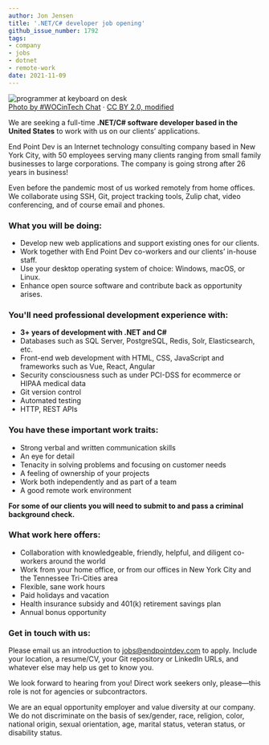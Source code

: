 ```yaml
---
author: Jon Jensen
title: '.NET/C# developer job opening'
github_issue_number: 1792
tags:
- company
- jobs
- dotnet
- remote-work
date: 2021-11-09
---
```


<img src="/blog/2018/08/job-opening-dotnet-csharp-javascript-developer/25677299412_9934b2ec91_o-mod.jpg" alt="programmer at keyboard on desk" /><br><a href="https://www.wocintechchat.com/">Photo by #WOCinTech Chat</a> · <a href="https://www.flickr.com/photos/wocintechchat/25677299412/">CC BY 2.0, modified</a>

We are seeking a full-time **.NET/C# software developer based in the United States** to work with us on our clients’ applications.

End Point Dev is an Internet technology consulting company based in New York City, with 50 employees serving many clients ranging from small family businesses to large corporations. The company is going strong after 26 years in business!

Even before the pandemic most of us worked remotely from home offices. We collaborate using SSH, Git, project tracking tools, Zulip chat, video conferencing, and of course email and phones.

### What you will be doing:

- Develop new web applications and support existing ones for our clients.
- Work together with End Point Dev co-workers and our clients’ in-house staff.
- Use your desktop operating system of choice: Windows, macOS, or Linux.
- Enhance open source software and contribute back as opportunity arises.

### You'll need professional development experience with:

- **3+ years of development with .NET and C#**
- Databases such as SQL Server, PostgreSQL, Redis, Solr, Elasticsearch, etc.
- Front-end web development with HTML, CSS, JavaScript and frameworks such as Vue, React, Angular
- Security consciousness such as under PCI-DSS for ecommerce or HIPAA medical data
- Git version control
- Automated testing
- HTTP, REST APIs

### You have these important work traits:

- Strong verbal and written communication skills
- An eye for detail
- Tenacity in solving problems and focusing on customer needs
- A feeling of ownership of your projects
- Work both independently and as part of a team
- A good remote work environment

**For some of our clients you will need to submit to and pass a criminal background check.**

### What work here offers:

- Collaboration with knowledgeable, friendly, helpful, and diligent co-workers around the world
- Work from your home office, or from our offices in New York City and the Tennessee Tri-Cities area
- Flexible, sane work hours
- Paid holidays and vacation
- Health insurance subsidy and 401(k) retirement savings plan
- Annual bonus opportunity

### Get in touch with us:

Please email us an introduction to jobs@endpointdev.com to apply. Include your location, a resume/​CV, your Git repository or LinkedIn URLs, and whatever else may help us get to know you.

We look forward to hearing from you! Direct work seekers only, please—​this role is not for agencies or subcontractors.

We are an equal opportunity employer and value diversity at our company. We do not discriminate on the basis of sex/​gender, race, religion, color, national origin, sexual orientation, age, marital status, veteran status, or disability status.

<script type="application/ld+json">
{
  "@context": "http://schema.org/",
  "@type": "JobPosting",
  "title": "Seeking a .NET/C# back-end developer",
  "description": "<p>We are seeking a full-time <b>.NET/C# software developer based in the United States</b> to work with us on our clients’ applications.</p><p>End Point Dev is an Internet technology consulting company based in New York City, with 50 employees serving many clients ranging from small family businesses to large corporations. The company is going strong after 26 years in business!</p><p>Even before the pandemic most of us worked remotely from home offices. We collaborate using SSH, Git, project tracking tools, Zulip chat, video conferencing, and of course email and phones.</p><p>What you will be doing:</p><ul><li>Develop new web applications and support existing ones for our clients.</li><li>Work together with End Point Dev co-workers and our clients’ in-house staff.</li><li>Use your desktop operating system of choice: Windows, macOS, or Linux.</li><li>Enhance open source software and contribute back as opportunity arises.</li></ul><p>You'll need professional development experience with:</p><ul><li><b>3+ years of development with .NET and C#</b></li><li>Databases such as SQL Server, PostgreSQL, Redis, Solr, Elasticsearch, etc.</li><li>Front-end web development with HTML, CSS, JavaScript and frameworks such as Vue, React, Angular</li><li>Security consciousness such as under PCI-DSS for ecommerce or HIPAA medical data</li><li>Git version control</li><li>Automated testing</li><li>HTTP, REST APIs</li></ul><p>You have these important work traits:</p><ul><li>Strong verbal and written communication skills</li><li>An eye for detail</li><li>Tenacity in solving problems and focusing on customer needs</li><li>A feeling of ownership of your projects</li><li>Work both independently and as part of a team</li><li>A good remote work environment</li><p><b>For some of our clients you will need to submit to and pass a criminal background check.</b></p></ul><p>What work here offers:</p><ul><li>Collaboration with knowledgeable, friendly, helpful, and diligent co-workers around the world</li><li>Work from your home office, or from our offices in New York City and the Tennessee Tri-Cities area</li><li>Flexible, sane work hours</li><li>Paid holidays and vacation</li><li>Health insurance subsidy and 401(k) retirement savings plan</li><li>Annual bonus opportunity</li></ul><p>Get in touch with us:</p><p>Please email us an introduction to <a href=\"mailto:jobs@endpointdev.com\">jobs@endpointdev.com</a> to apply. Include your location, a resume/CV, your Git repository or LinkedIn URLs, and whatever else may help us get to know you.</p><p>We look forward to hearing from you! Direct work seekers only, please—this role is not for agencies or subcontractors.</p><p>We are an equal opportunity employer and value diversity at our company. We do not discriminate on the basis of sex/gender, race, religion, color, national origin, sexual orientation, age, marital status, veteran status, or disability status.</p>",
  "identifier": {
    "@type": "PropertyValue",
    "name": "End Point Dev",
    "value": "dotnet-202111"
  },
  "datePosted": "2021-11-09",
  "validThrough": "2021-12-09",
  "employmentType": ["FULL_TIME"],
  "hiringOrganization": {
    "@type": "Organization",
    "name": "End Point Dev",
    "sameAs": "https://www.endpointdev.com/blog/2021/11/dotnet-developer-job/",
    "logo": "https://www.endpointdev.com/images/favicon.ico"
  },
  "jobLocationType": "TELECOMMUTE",
  "applicantLocationRequirements": {
      "@type": "Country",
      "name": ["US"]
  }
}
</script>

